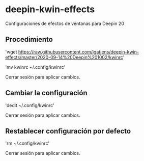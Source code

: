 # deepin-kwin-effects
Configuraciones de efectos de ventanas para Deepin 20

## Procedimiento

'wget https://raw.githubusercontent.com/igatjens/deepin-kwin-effects/master/2020-09-14%20Deepin%201002/kwinrc'

'mv  kwinrc ~/.config/kwinrc'

Cerrar sesión para aplicar cambios.

## Cambiar la configuración

'dedit ~/.config/kwinrc'

Cerrar sesión para aplicar cambios.

## Restablecer configuración por defecto

'rm ~/.config/kwinrc'

Cerrar sesión para aplicar cambios.
